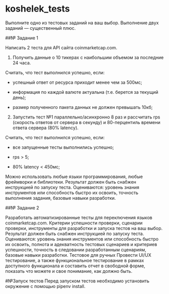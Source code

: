 # koshelek_tests

Выполните одно из тестовых заданий на ваш выбор.
Выполнение двух заданий — существенный плюс.

##№ Задание 1

Написать 2 теста для API сайта coinmarketcap.com.

1. Получить данные о 10 тикерах с наибольшим объемом за последние 24 часа.

Считать, что тест выполнился успешно, если:

* успешный ответ от ресурса приходит менее чем за 500мс;

* информация по каждой валюте актуальна (т.е. берется за текущий день);

* размер полученного пакета данных не должен превышать 10кб;


2. Запустить тест №1 параллельно/асинхронно 8 раз и рассчитать rps (скорость ответов от сервера в секунду) и 80-перцентиль времени ответа сервера (80% latency).

Считать, что тест выполнился успешно, если:

* все запущенные тесты выполнились успешно;

* rps > 5;

* 80% latency < 450мс;

Можно использовать любые языки программирования, любые фреймворки и библиотеки.
Результат должен быть снабжен инструкцией по запуску теста.
Оцениваются: уровень знания инструментов или способность быстро их освоить, точность выполнения задания, базовые навыки разработки.


##№ Задание 2

Разработать автоматизированные тесты для переключения языков coinmarketcap.com.
Критерии успешности проверки, сценарии проверки, инструменты для разработки и запуска тестов на ваш выбор.
Результат должен быть снабжен инструкцией по запуску теста.
Оцениваются: уровень знания инструментов или способность быстро их освоить, полнота и адекватность тестовых сценариев и критериев успешности, точность в следовании разработанным сценариям, базовые навыки разработки.
Тестовое для ручных
Провести UI/UX тестирование, а также функциональное тестирование в рамках доступного функционала и составить отчет в свободной форме, показать что можете и свое понимание, как должно быть.
 
#№Запуск тестов
Перед запуском тестов необходимо установить окружение с помощью pipenv install.


